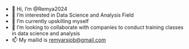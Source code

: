 - 👋 Hi, I’m @Remya2024
- 👀 I’m interested in Data Science and Analysis Field
- 🌱 I’m currently upskilling myself
- 💞️ I’m looking to collaborate with companies to conduct training classes in data science and analysis
- 📫 My mailid is remyarsjob@gmail.com


<!---
Remya2024/Remya2024 is a ✨ special ✨ repository because its `README.md` (this file) appears on your GitHub profile.
You can click the Preview link to take a look at your changes.
--->
